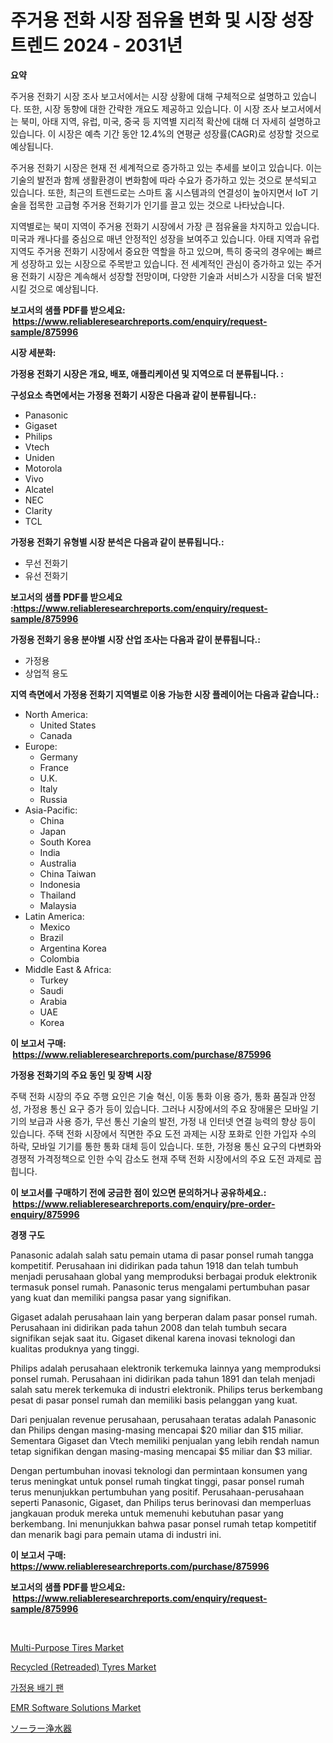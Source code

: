 <p><h1>주거용 전화 시장 점유율 변화 및 시장 성장 트렌드 2024 - 2031년</h1></p><p><strong>요약</strong></p>
<p><p>주거용 전화기 시장 조사 보고서에서는 시장 상황에 대해 구체적으로 설명하고 있습니다. 또한, 시장 동향에 대한 간략한 개요도 제공하고 있습니다. 이 시장 조사 보고서에서는 북미, 아태 지역, 유럽, 미국, 중국 등 지역별 지리적 확산에 대해 더 자세히 설명하고 있습니다. 이 시장은 예측 기간 동안 12.4%의 연평균 성장률(CAGR)로 성장할 것으로 예상됩니다.</p><p>주거용 전화기 시장은 현재 전 세계적으로 증가하고 있는 추세를 보이고 있습니다. 이는 기술의 발전과 함께 생활환경이 변화함에 따라 수요가 증가하고 있는 것으로 분석되고 있습니다. 또한, 최근의 트렌드로는 스마트 홈 시스템과의 연결성이 높아지면서 IoT 기술을 접목한 고급형 주거용 전화기가 인기를 끌고 있는 것으로 나타났습니다.</p><p>지역별로는 북미 지역이 주거용 전화기 시장에서 가장 큰 점유율을 차지하고 있습니다. 미국과 캐나다를 중심으로 매년 안정적인 성장을 보여주고 있습니다. 아태 지역과 유럽 지역도 주거용 전화기 시장에서 중요한 역할을 하고 있으며, 특히 중국의 경우에는 빠르게 성장하고 있는 시장으로 주목받고 있습니다. 전 세계적인 관심이 증가하고 있는 주거용 전화기 시장은 계속해서 성장할 전망이며, 다양한 기술과 서비스가 시장을 더욱 발전시킬 것으로 예상됩니다.</p></p>
<p><strong>보고서의 샘플 PDF를 받으세요: &nbsp;<a href="https://www.reliableresearchreports.com/enquiry/request-sample/875996">https://www.reliableresearchreports.com/enquiry/request-sample/875996</a></strong></p>
<p><strong>시장 세분화:</strong></p>
<p><strong> 가정용 전화기 시장은 개요, 배포, 애플리케이션 및 지역으로 더 분류됩니다. :</strong></p>
<p><strong>구성요소 측면에서는 가정용 전화기 시장은 다음과 같이 분류됩니다.:</strong></p>
<p><ul><li>Panasonic</li><li>Gigaset</li><li>Philips</li><li>Vtech</li><li>Uniden</li><li>Motorola</li><li>Vivo</li><li>Alcatel</li><li>NEC</li><li>Clarity</li><li>TCL</li></ul></p>
<p><strong> 가정용 전화기 유형별 시장 분석은 다음과 같이 분류됩니다.:</strong></p>
<p><ul><li>무선 전화기</li><li>유선 전화기</li></ul></p>
<p><strong>보고서의 샘플 PDF를 받으세요 :<a href="https://www.reliableresearchreports.com/enquiry/request-sample/875996">https://www.reliableresearchreports.com/enquiry/request-sample/875996</a></strong></p>
<p><strong> 가정용 전화기 응용 분야별 시장 산업 조사는 다음과 같이 분류됩니다.:</strong></p>
<p><ul><li>가정용</li><li>상업적 용도</li></ul></p>
<p><strong>지역 측면에서 가정용 전화기 지역별로 이용 가능한 시장 플레이어는 다음과 같습니다.:</strong></p>
<p><ul>
    <li>
        North America:
        <ul>
            <li>United States</li>
            <li>Canada</li>
        </ul>
    </li>
    <li>
        Europe:
        <ul>
            <li>Germany</li>
            <li>France</li>
            <li>U.K.</li>
            <li>Italy</li>
            <li>Russia</li>
        </ul>
    </li>
    <li>
        Asia-Pacific:
        <ul>
            <li>China</li>
            <li>Japan</li>
            <li>South Korea</li>
            <li>India</li>
            <li>Australia</li>
            <li>China Taiwan</li>
            <li>Indonesia</li>
            <li>Thailand</li>
            <li>Malaysia</li>
        </ul>
    </li>
    <li>
        Latin America:
        <ul>
            <li>Mexico</li>
            <li>Brazil</li>
            <li>Argentina Korea</li>
            <li>Colombia</li>
        </ul>
    </li>
    <li>
        Middle East & Africa:
        <ul>
            <li>Turkey</li>
            <li>Saudi</li>
            <li>Arabia</li>
            <li>UAE</li>
            <li>Korea</li>
        </ul>
    </li>
    </ul></p>
<p><strong>이 보고서 구매: &nbsp;<a href="https://www.reliableresearchreports.com/purchase/875996">https://www.reliableresearchreports.com/purchase/875996</a></strong></p>
<p><strong>가정용 전화기의 주요 동인 및 장벽 시장</strong></p>
<p><p>주택 전화 시장의 주요 주행 요인은 기술 혁신, 이동 통화 이용 증가, 통화 품질과 안정성, 가정용 통신 요구 증가 등이 있습니다. 그러나 시장에서의 주요 장애물은 모바일 기기의 보급과 사용 증가, 무선 통신 기술의 발전, 가정 내 인터넷 연결 능력의 향상 등이 있습니다. 주택 전화 시장에서 직면한 주요 도전 과제는 시장 포화로 인한 가입자 수의 하락, 모바일 기기를 통한 통화 대체 등이 있습니다. 또한, 가정용 통신 요구의 다변화와 경쟁적 가격정책으로 인한 수익 감소도 현재 주택 전화 시장에서의 주요 도전 과제로 꼽힙니다.</p></p>
<p><strong>이 보고서를 구매하기 전에 궁금한 점이 있으면 문의하거나 공유하세요.: &nbsp;<a href="https://www.reliableresearchreports.com/enquiry/pre-order-enquiry/875996">https://www.reliableresearchreports.com/enquiry/pre-order-enquiry/875996</a></strong></p>
<p><strong>경쟁 구도</strong></p>
<p><p>Panasonic adalah salah satu pemain utama di pasar ponsel rumah tangga kompetitif. Perusahaan ini didirikan pada tahun 1918 dan telah tumbuh menjadi perusahaan global yang memproduksi berbagai produk elektronik termasuk ponsel rumah. Panasonic terus mengalami pertumbuhan pasar yang kuat dan memiliki pangsa pasar yang signifikan.</p><p>Gigaset adalah perusahaan lain yang berperan dalam pasar ponsel rumah. Perusahaan ini didirikan pada tahun 2008 dan telah tumbuh secara signifikan sejak saat itu. Gigaset dikenal karena inovasi teknologi dan kualitas produknya yang tinggi.</p><p>Philips adalah perusahaan elektronik terkemuka lainnya yang memproduksi ponsel rumah. Perusahaan ini didirikan pada tahun 1891 dan telah menjadi salah satu merek terkemuka di industri elektronik. Philips terus berkembang pesat di pasar ponsel rumah dan memiliki basis pelanggan yang kuat.</p><p>Dari penjualan revenue perusahaan, perusahaan teratas adalah Panasonic dan Philips dengan masing-masing mencapai $20 miliar dan $15 miliar. Sementara Gigaset dan Vtech memiliki penjualan yang lebih rendah namun tetap signifikan dengan masing-masing mencapai $5 miliar dan $3 miliar.</p><p>Dengan pertumbuhan inovasi teknologi dan permintaan konsumen yang terus meningkat untuk ponsel rumah tingkat tinggi, pasar ponsel rumah terus menunjukkan pertumbuhan yang positif. Perusahaan-perusahaan seperti Panasonic, Gigaset, dan Philips terus berinovasi dan memperluas jangkauan produk mereka untuk memenuhi kebutuhan pasar yang berkembang. Ini menunjukkan bahwa pasar ponsel rumah tetap kompetitif dan menarik bagi para pemain utama di industri ini.</p></p>
<p><strong>이 보고서 구매: &nbsp; <a href="https://www.reliableresearchreports.com/purchase/875996">https://www.reliableresearchreports.com/purchase/875996</a></strong></p>
<p><strong>보고서의 샘플 PDF를 받으세요: &nbsp;<a href="https://www.reliableresearchreports.com/enquiry/request-sample/875996">https://www.reliableresearchreports.com/enquiry/request-sample/875996</a></strong><strong></strong></p>
<p>&nbsp;</p>
<p><p><a href="https://issuu.com/reportprime-2/docs/multi-purpose-tires-market-size-2030.pptx">Multi-Purpose Tires Market</a></p><p><a href="https://issuu.com/reportprime-2/docs/recycled-retreaded-tyres-market-size-2030.pptx">Recycled (Retreaded) Tyres Market</a></p><p><a href="https://github.com/idcefvhkdut6/Market-Research-Report-List-1/blob/main/5847249187594.md">가정용 배기 팬</a></p><p><a href="https://fearless-okapi-6c8.notion.site/EMR-Software-Solutions-Market-Size-Focuses-on-Market-Dynamics-In-Depth-Analysis-and-Future-Projecti-c6bdd11de17d4ef798aa243151a86cfd">EMR Software Solutions Market</a></p><p><a href="https://github.com/joaejkdzgyljvo6/Market-Research-Report-List-1/blob/main/6740095187660.md">ソーラー浄水器</a></p></p>